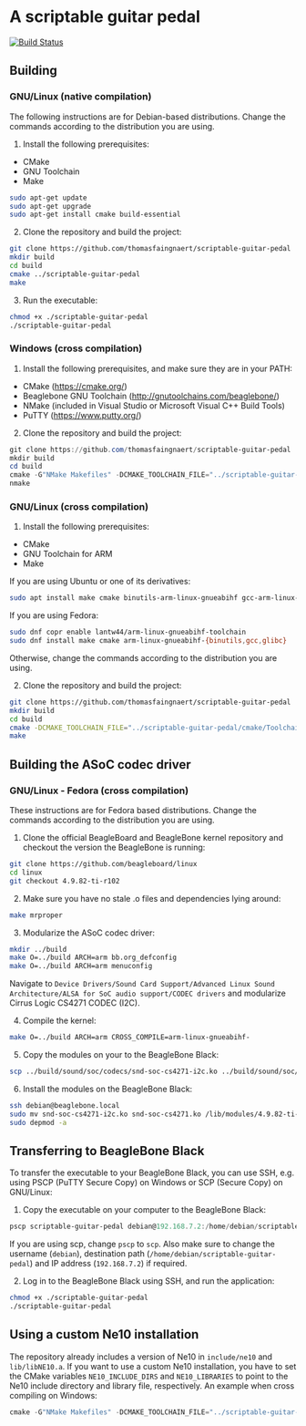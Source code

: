 # A scriptable guitar pedal
[![Build Status](https://travis-ci.org/thomasfaingnaert/scriptable-guitar-pedal.svg?branch=master)](https://travis-ci.org/thomasfaingnaert/scriptable-guitar-pedal)
## Building
### GNU/Linux (native compilation)
The following instructions are for Debian-based distributions.
Change the commands according to the distribution you are using.

1. Install the following prerequisites:
  - CMake
  - GNU Toolchain
  - Make
```bash
sudo apt-get update
sudo apt-get upgrade
sudo apt-get install cmake build-essential
```

2. Clone the repository and build the project:
```bash
git clone https://github.com/thomasfaingnaert/scriptable-guitar-pedal
mkdir build
cd build
cmake ../scriptable-guitar-pedal
make
```

3. Run the executable:
```bash
chmod +x ./scriptable-guitar-pedal
./scriptable-guitar-pedal
```

### Windows (cross compilation)
1. Install the following prerequisites, and make sure they are in your PATH:
  - CMake (https://cmake.org/)
  - Beaglebone GNU Toolchain (http://gnutoolchains.com/beaglebone/)
  - NMake (included in Visual Studio or Microsoft Visual C++ Build Tools)
  - PuTTY (https://www.putty.org/)

2. Clone the repository and build the project:
```powershell
git clone https://github.com/thomasfaingnaert/scriptable-guitar-pedal
mkdir build
cd build
cmake -G"NMake Makefiles" -DCMAKE_TOOLCHAIN_FILE="../scriptable-guitar-pedal/cmake/Toolchain.cmake" ../scriptable-guitar-pedal
nmake
```

### GNU/Linux (cross compilation)
1. Install the following prerequisites:
  - CMake
  - GNU Toolchain for ARM
  - Make

If you are using Ubuntu or one of its derivatives:
```bash
sudo apt install make cmake binutils-arm-linux-gnueabihf gcc-arm-linux-gnueabihf g++-arm-linux-gnueabihf
```

If you are using Fedora:
```bash
sudo dnf copr enable lantw44/arm-linux-gnueabihf-toolchain
sudo dnf install make cmake arm-linux-gnueabihf-{binutils,gcc,glibc}
```

Otherwise, change the commands according to the distribution you are using.

2. Clone the repository and build the project:
```bash
git clone https://github.com/thomasfaingnaert/scriptable-guitar-pedal
mkdir build
cd build
cmake -DCMAKE_TOOLCHAIN_FILE="../scriptable-guitar-pedal/cmake/Toolchain.cmake" ../scriptable-guitar-pedal
make
```

## Building the ASoC codec driver

### GNU/Linux - Fedora (cross compilation)
These instructions are for Fedora based distributions.
Change the commands according to the distribution you are using.

1. Clone the official BeagleBoard and BeagleBone kernel repository and checkout the version the BeagleBone is running:
```bash
git clone https://github.com/beagleboard/linux
cd linux
git checkout 4.9.82-ti-r102
```

2. Make sure you have no stale .o files and dependencies lying around:
```bash
make mrproper
``` 

3. Modularize the ASoC codec driver:
```bash
mkdir ../build
make O=../build ARCH=arm bb.org_defconfig
make O=../build ARCH=arm menuconfig
```
Navigate to `Device Drivers/Sound Card Support/Advanced Linux Sound Architecture/ALSA for SoC audio support/CODEC drivers`
and modularize Cirrus Logic CS4271 CODEC (I2C).

4. Compile the kernel:
```bash
make O=../build ARCH=arm CROSS_COMPILE=arm-linux-gnueabihf-
```

5. Copy the modules on your to the BeagleBone Black:
```bash
scp ../build/sound/soc/codecs/snd-soc-cs4271-i2c.ko ../build/sound/soc/codecs/snd-soc-cs4271.ko debian@beaglebone.local:~
```

6. Install the modules on the BeagleBone Black:
```bash
ssh debian@beaglebone.local
sudo mv snd-soc-cs4271-i2c.ko snd-soc-cs4271.ko /lib/modules/4.9.82-ti-r102/extra/
sudo depmod -a
```

## Transferring to BeagleBone Black
To transfer the executable to your BeagleBone Black, you can use SSH, e.g. using PSCP (PuTTY Secure Copy) on Windows or SCP (Secure Copy) on GNU/Linux:
1. Copy the executable on your computer to the BeagleBone Black:
```powershell
pscp scriptable-guitar-pedal debian@192.168.7.2:/home/debian/scriptable-guitar-pedal
```
If you are using scp, change `pscp` to `scp`.
Also make sure to change the username (`debian`), destination path (`/home/debian/scriptable-guitar-pedal`) and IP address (`192.168.7.2`) if required.

2. Log in to the BeagleBone Black using SSH, and run the application:
```bash
chmod +x ./scriptable-guitar-pedal
./scriptable-guitar-pedal
```

## Using a custom Ne10 installation
The repository already includes a version of Ne10 in `include/ne10` and `lib/libNE10.a`.
If you want to use a custom Ne10 installation, you have to set the CMake variables `NE10_INCLUDE_DIRS` and `NE10_LIBRARIES` to point to the Ne10 include directory and library file, respectively.
An example when cross compiling on Windows:
```powershell
cmake -G"NMake Makefiles" -DCMAKE_TOOLCHAIN_FILE="../scriptable-guitar-pedal/cmake/Toolchain.cmake" -DNE10_INCLUDE_DIRS="/path/to/ne10/inc" -DNE10_LIBRARIES="/path/to/ne10/build/modules/libNE10.a" ../scriptable-guitar-pedal
```